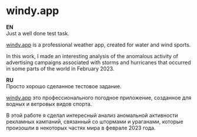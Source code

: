 # windy.app
**EN**<br/>
Just a well done test task.

[windy.app](https://windy.app/) is a professional weather app, created for water and wind sports.

In this work, I made an interesting analysis of the anomalous activity of advertising campaigns associated with storms and hurricanes that occurred in some parts of the world in February 2023.




**RU**<br/>
Просто хорошо сделанное тестовое задание.

[windy.app](https://windy.app/) это профессионального погодное приложение, созданное для водных и ветровых видов спорта.

В этой работе я сделал интересный анализ аномальной активности рекламных кампаний, связанный со штормами и ураганами, которые произошли в некоторых частях мира в феврале 2023 года.

